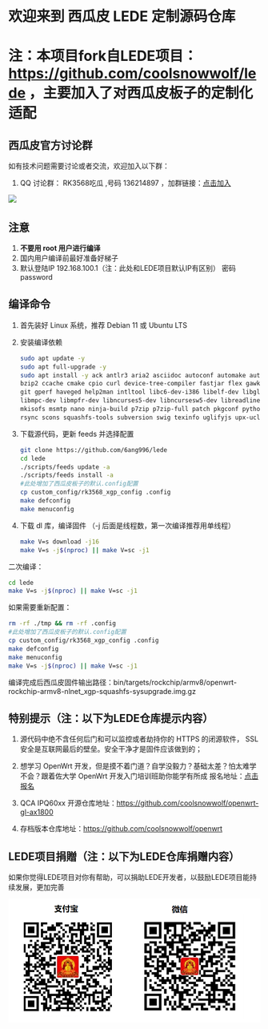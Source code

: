 # 欢迎来到 西瓜皮 LEDE 定制源码仓库

# 注：本项目fork自LEDE项目：https://github.com/coolsnowwolf/lede ，主要加入了对西瓜皮板子的定制化适配

## 西瓜皮官方讨论群
如有技术问题需要讨论或者交流，欢迎加入以下群：
1. QQ 讨论群： RK3568吃瓜 ,号码 136214897 ，加群链接：[点击加入](http://qm.qq.com/cgi-bin/qm/qr?_wv=1027&k=3GRrYTS2WPGKpwnkx_jhdhjwQ6SpkVMX&authKey=gDpBrz3hKSHLVSxHG%2BteK9zTqq5oyaPEFYngphDx0rxreDVlLs3BP8MLo4fPCVKV&noverify=0&group_code=136214897 "RK3568吃瓜")

<a href ="https://item.taobao.com/item.htm?spm=a1z10.1-c.w4004-1463280478.8.6145536bqhSAlY&id=711773675433
"><img src="https://github.com/6ang996/lede/blob/master/doc/xgp.jpg?raw=true" width=600  /></a>

## 注意

1. **不要用 root 用户进行编译**
2. 国内用户编译前最好准备好梯子
3. 默认登陆IP 192.168.100.1（注：此处和LEDE项目默认IP有区别） 密码 password

## 编译命令

1. 首先装好 Linux 系统，推荐 Debian 11 或 Ubuntu LTS

2. 安装编译依赖

   ```bash
   sudo apt update -y
   sudo apt full-upgrade -y
   sudo apt install -y ack antlr3 aria2 asciidoc autoconf automake autopoint binutils bison build-essential \
   bzip2 ccache cmake cpio curl device-tree-compiler fastjar flex gawk gettext gcc-multilib g++-multilib \
   git gperf haveged help2man intltool libc6-dev-i386 libelf-dev libglib2.0-dev libgmp3-dev libltdl-dev \
   libmpc-dev libmpfr-dev libncurses5-dev libncursesw5-dev libreadline-dev libssl-dev libtool lrzsz \
   mkisofs msmtp nano ninja-build p7zip p7zip-full patch pkgconf python2.7 python3 python3-pip libpython3-dev qemu-utils \
   rsync scons squashfs-tools subversion swig texinfo uglifyjs upx-ucl unzip vim wget xmlto xxd zlib1g-dev
   ```

3. 下载源代码，更新 feeds 并选择配置

   ```bash
   git clone https://github.com/6ang996/lede
   cd lede
   ./scripts/feeds update -a
   ./scripts/feeds install -a
   #此处增加了西瓜皮板子的默认.config配置
   cp custom_config/rk3568_xgp_config .config
   make defconfig
   make menuconfig
   ```

4. 下载 dl 库，编译固件
（-j 后面是线程数，第一次编译推荐用单线程）

   ```bash
   make V=s download -j16
   make V=s -j$(nproc) || make V=sc -j1
   ```

二次编译：

```bash
cd lede
make V=s -j$(nproc) || make V=sc -j1
```

如果需要重新配置：

```bash
rm -rf ./tmp && rm -rf .config
#此处增加了西瓜皮板子的默认.config配置
cp custom_config/rk3568_xgp_config .config
make defconfig
make menuconfig
make V=s -j$(nproc) || make V=sc -j1
```

编译完成后西瓜皮固件输出路径：bin/targets/rockchip/armv8/openwrt-rockchip-armv8-nlnet_xgp-squashfs-sysupgrade.img.gz


## 特别提示（注：以下为LEDE仓库提示内容）

1. 源代码中绝不含任何后门和可以监控或者劫持你的 HTTPS 的闭源软件， SSL 安全是互联网最后的壁垒。安全干净才是固件应该做到的；

2. 想学习 OpenWrt 开发，但是摸不着门道？自学没毅力？基础太差？怕太难学不会？跟着佐大学 OpenWrt 开发入门培训班助你能学有所成
报名地址：[点击报名](http://forgotfun.org/2018/04/openwrt-training-2018.html "报名")

3. QCA IPQ60xx 开源仓库地址：<https://github.com/coolsnowwolf/openwrt-gl-ax1800>

4. 存档版本仓库地址：<https://github.com/coolsnowwolf/openwrt>


## LEDE项目捐贈（注：以下为LEDE仓库捐赠内容）

如果你觉得LEDE项目对你有帮助，可以捐助LEDE开发者，以鼓励LEDE项目能持续发展，更加完善

 ![star](doc/star.png) 
